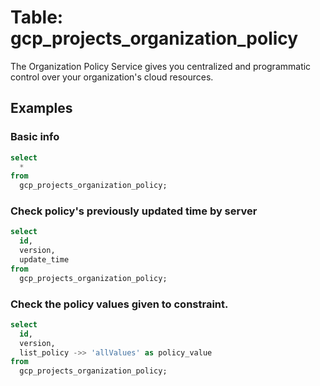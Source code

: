 # Table:  gcp_projects_organization_policy

The Organization Policy Service gives you centralized and programmatic control over your organization's cloud resources.

## Examples

### Basic info

```sql
select
  *
from
  gcp_projects_organization_policy;
```


### Check policy's previously updated time by server

```sql
select
  id,
  version,
  update_time
from
  gcp_projects_organization_policy;
```


### Check the policy values given to constraint.

```sql
select
  id,
  version,
  list_policy ->> 'allValues' as policy_value
from
  gcp_projects_organization_policy;
```